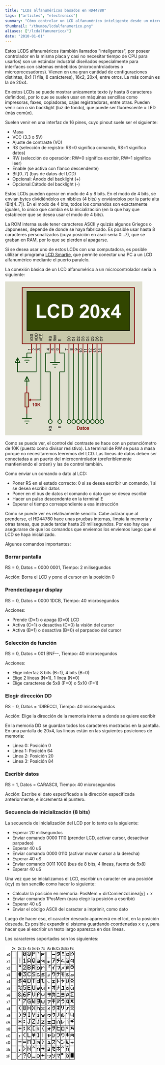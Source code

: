 ```yaml
---
title: "LCDs alfanuméricos basados en HD44780"
tags: ["articles", "electronics"]
summary: "Cómo controlar un LCD alfanumérico inteligente desde un microcontrolador. Incluye Comandos y esquemáticos."
thumbnail: "/thumbs/lcdalfanumerico.png"
aliases: ["/lcdalfanumerico/"]
date: "2010-01-01"
---
```


Estos LCDS alfanuméricos (también llamados "inteligentes", por poseer controlador en la misma placa y casi no necesitar tiempo de CPU para usarlos) son un estándar industrial diseñados especialmente para interfaces con sistemas embebidos (microcontroladores o microprocesadores). Vienen en una gran cantidad de configuraciones distintas, 8x1 (1 fila, 8 carácteres), 16x2, 20x4, entre otros. La más común es la de 20x4.

En estos LCDs se puede mostrar unicamente texto (y hasta 8 caracteres definidos), por lo que se suelen usar en máquinas sencillas como impresoras, faxes, copiadoras, cajas registradoras, entre otras. Pueden venir con o sin backlight (luz de fondo), que puede ser fluorescente o LED (más común).

Suelen venir en una interfaz de 16 pines, cuyo pinout suele ser el siguiente:

* Masa
* VCC (3.3 o 5V)
* Ajuste de contraste (VO)
* RS (selección de registro: RS=0 significa comando, RS=1 significa datos)
* RW (selección de operación: RW=0 significa escribir, RW=1 significa leer)
* Enable (se activa con flanco descendente)
* Bit[0..7] (bus de datos del LCD)
* Opcional: Ánodo del backlight (+)
* Opcional:Cátodo del backlight (-)

Estos LCDs pueden operar en modo de 4 y 8 bits. En el modo de 4 bits, se envian bytes dividiéndolos en nibbles (4 bits) y enviándolos por la parte alta (Bit[4..7]). En el modo de 4 bits, todos los comandos son exactamente iguales, lo único que cambia es la inicialización (en la que hay que establecer que se desea usar el modo de 4 bits).

La ROM interna suele tener caracteres ASCII y quizás algunos Griegos o Japoneses, depende de donde se haya fabricado. Es posible usar hasta 8 caracteres personalizados (cuya posición en ascii sería 0...7), que se graban en RAM, por lo que se pierden al apagarse.

Si se desea usar uno de estos LCDs con una computadora, es posible utilizar el programa [LCD Smartie](http://lcdsmartie.sourceforge.net/), que permite conectar una PC a un LCD alfanumérico mediante el puerto paralelo.

La conexión básica de un LCD alfanumérico a un microcontrolador sería la siguiente:

![Conexión LCD alfanumérico HD44780](/images/lcdalfa.png)

Como se puede ver, el control del contraste se hace con un potenciómetro de 10K (puesto como divisor resistivo). La terminal de RW se puso a masa porque no necesitaremos leeremos del LCD. Las lineas de datos deben ser conectadas a un puerto del microcontrolador (preferiblemente mantieniendo el orden) y las de control también.

Como enviar un comando o dato al LCD:
	
* Poner RS en el estado correcto: 0 si se desea escribir un comando, 1 si se desea escribir datos
* Poner en el bus de datos el comando o dato que se desea escribir
* Hacer un pulso descendente en la terminal E
* Esperar el tiempo correspondiente a esa instrucción
	
Como se puede ver es relativamente sencillo. Cabe aclarar que al prenderse, el HD44780 hace unas pruebas internas, limpia la memoria y otras tareas, que puede tardar hasta 20 milisegundos. Por eso hay que asegurarse de que los comandos que enviemos los enviemos luego que el LCD se haya inicializado.

Algunos comandos importantes:

### Borrar pantalla
RS = 0, Datos = 0000 0001, Tiempo: 2 milisegundos

Acción: Borra el LCD y pone el cursor en la posición 0

### Prender/apagar display
RS = 0, Datos = 0000 1DCB, Tiempo: 40 microsegundos

Acciones: 
	
* Prende (D=1) o apaga (D=0) LCD
* Activa (C=1) o desactiva (C=0) la visión del cursor
* Activa (B=1) o desactiva (B=0) el parpadeo del cursor
	

### Selección de función
RS = 0, Datos = 001 BNF--, Tiempo: 40 microsegundos

Acciones:

* Elige interfaz 8 bits (B=1), 4 bits (B=0)
* Elige 2 líneas (N=1), 1 línea (N=0)
* Elige caracteres de 5x8 (F=0) o 5x10 (F=1)
	

### Elegir dirección DD
RS = 0, Datos = 1DIRECCI, Tiempo: 40 microsegundos

Acción: Elige la dirección de la memoria interna a donde se quiere escribir

En la memoria DD se guardan todos los caracteres mostrados en la pantalla. En una pantalla de 20x4, las lineas están en las siguientes posiciones de memoria:
	
* Línea 0: Posición 0
* Línea 1: Posición 64
* Línea 2: Posición 20
* Línea 3: Posición 84
	

### Escribir datos
RS = 1, Datos = CARASCII, Tiempo: 40 microsegundos

Acción: Escribe el dato especificado a la dirección especificada anteriormente, e incrementa el puntero.

### Secuencia de inicialización (8 bits)
La secuencia de inicialización del LCD por lo tanto es la siguiente:
	
* Esperar 20 milisegundos
* Enviar comando 0000 1110 (prender LCD, activar cursor, desactivar parpadeo)
* Esperar 40 uS
* Enviar comando 0000 0110 (activar mover cursor a la derecha)
* Esperar 40 uS
* Enviar comando 0011 1000 (bus de 8 bits, 4 líneas, fuente de 5x8)		
* Esperar 40 uS
	

Una vez que se inicializamos el LCD, escribir un caracter en una posición (x;y) es tan sencillo como hacer lo siguiente:
	
* Calcular la posición en memoria: PosMem = dirComienzoLinea[y] + x
* Enviar comando 1PosMem (para elegir la posición a escribir)
* Esperar 40 uS
* Enviar el código ASCII del caracter a imprimir, como dato
	
Luego de hacer eso, el caracter deseado aparecerá en el lcd, en la posición deseada. Es posible expandir el sistema guardando coordenadas x e y, para hacer que al escribir un texto largo aparezca en dos líneas.

Los caracteres soportados son los siguientes:

![Caracteres LCD alfanumérico HD44780](/images/lcd-font.png)
